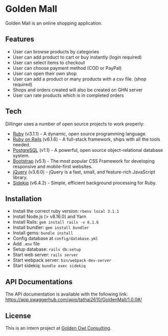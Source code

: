 # Golden Mall

Golden Mall is an online shopping application.

## Features

- User can browse products by categories
- User can add product to cart or buy instantly (login required)
- User can select items to checkout
- User can choose payment method (COD or PayPal)
- User can open their own shop
- User can add a product or many products with a csv file. (shop required)
- Shops and orders created will also be created on GHN server
- User can rate products which is in completed orders

## Tech

Dillinger uses a number of open source projects to work properly:

- [Ruby] (v3.1.1) - A dynamic, open source programming language.
- [Ruby on Rails] (v6.1.6) - A full-stack framework, ships with all the tools needed.
- [PostgreSQL] (v1.1) - A powerful, open source object-relational database system.
- [Bootstrap] (v5.1) - The most popular CSS Framework for developing responsive and mobile-first websites.
- [jQuery] (v3.6.0) - jQuery is a fast, small, and feature-rich JavaScript library.
- [Sidekiq] (v6.4.2) - Simple, efficient background processing for Ruby.


## Installation

- Install the correct ruby version: `rbenv local 3.1.1`
- Install Node.js (> v8.16.0) and Yarn
- Install Rails: `gem install rails -v 6.1.6`
- Install bundler: `gem install bundler`
- Install gems: `bundle install`
- Config database at `config/database.yml`
- Add `.env` file
- Setup database: `rails db:setup`
- Start web server: `rails server`
- Start webpack server: `bin/webpack-dev-server`
- Start sidekiq: `bundle exec sidekiq`

## API Documentations

The API documentation is available with the following link:
https://app.swaggerhub.com/apis/tathai2610/GoldenMall/1.0.0#/

## License

This is an intern project at [Golden Owl Consulting](https://goldenowl.asia/).

[Ruby]: <https://www.ruby-lang.org/en/>
[Ruby on Rails]: <https://rubyonrails.org/>
[PostgreSQL]: <https://www.postgresql.org/>
[Bootstrap]: <https://getbootstrap.com/docs/5.1/getting-started/introduction/>
[jQuery]: <http://jquery.com>
[Sidekiq]: <https://github.com/mperham/sidekiq/>
